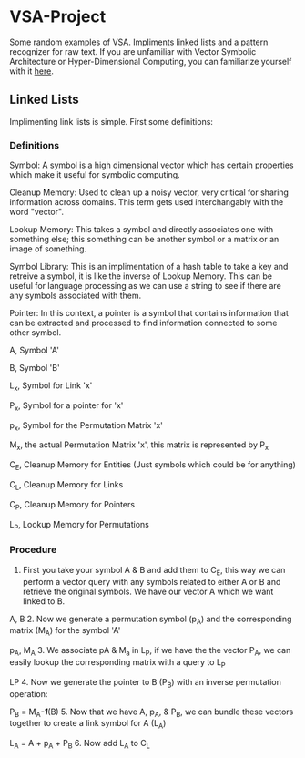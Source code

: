 # VSA-Project

Some random examples of VSA. Impliments linked lists and a pattern recognizer for raw text. If you are unfamiliar with Vector Symbolic Architecture or Hyper-Dimensional Computing, you can familiarize yourself with it [here](https://www.hd-computing.com/).

## Linked Lists

Implimenting link lists is simple. First some definitions:

### Definitions
Symbol: A symbol is a high dimensional vector which has certain properties which make it useful for symbolic computing.

Cleanup Memory: Used to clean up a noisy vector, very critical for sharing information across domains. This term gets used interchangably with the word "vector".

Lookup Memory: This takes a symbol and directly associates one with something else; this something can be another symbol or a matrix or an image of something.

Symbol Library: This is an implimentation of a hash table to take a key and retreive a symbol, it is like the inverse of Lookup Memory. This can be useful for language processing as we can use a string to see if there are any symbols associated with them.

Pointer: In this context, a pointer is a symbol that contains information that can be extracted and processed to find information connected to some other symbol.

A, Symbol 'A'

B, Symbol 'B'

L<sub>x</sub>, Symbol for Link 'x'

P<sub>x</sub>, Symbol for a pointer for 'x'

p<sub>x</sub>, Symbol for the Permutation Matrix 'x'

M<sub>x</sub>, the actual Permutation Matrix 'x', this matrix is represented by P<sub>x</sub>

C<sub>E</sub>, Cleanup Memory for Entities (Just symbols which could be for anything)

C<sub>L</sub>, Cleanup Memory for Links

C<sub>P</sub>, Cleanup Memory for Pointers

L<sub>P</sub>, Lookup Memory for Permutations


### Procedure
1. First you take your symbol A & B and add them to C<sub>E</sub>, this way we can perform a vector query with any symbols related to either A or B and retrieve the original symbols. We have our vector A which we want linked to B.

A, B
2. Now we generate a permutation symbol (p<sub>A</sub>) and the corresponding matrix (M<sub>A</sub>) for the symbol 'A'

p<sub>A</sub>, M<sub>A</sub>
3. We associate pA & M<sub>a</sub> in L<sub>P</sub>, if we have the the vector P<sub>A</sub>, we can easily lookup the corresponding matrix with a query to L<sub>P</sub>

LP
4. Now we generate the pointer to B (P<sub>B</sub>) with an inverse permutation operation:

P<sub>B</sub> = M<sub>A</sub>***-1***(B)
5. Now that we have A, p<sub>A</sub>, & P<sub>B</sub>, we can bundle these vectors together to create a link symbol for A (L<sub>A</sub>)

L<sub>A</sub> = A + p<sub>A</sub> + P<sub>B</sub>
6. Now add L<sub>A</sub> to C<sub>L</sub>
